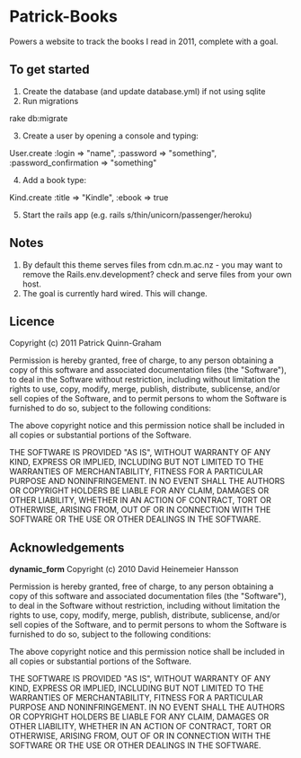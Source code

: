 Patrick-Books
=============

Powers a website to track the books I read in 2011, complete with a goal.

To get started
--------------

1. Create the database (and update database.yml) if not using sqlite
2. Run migrations

  rake db:migrate

3. Create a user by opening a console and typing:

  User.create :login => "name", :password => "something", :password_confirmation => "something"

4. Add a book type:

  Kind.create :title => "Kindle", :ebook => true

5. Start the rails app (e.g. rails s/thin/unicorn/passenger/heroku)

Notes
-----

1. By default this theme serves files from cdn.m.ac.nz - you may want to remove the Rails.env.development? check and serve files from your own host.
2. The goal is currently hard wired. This will change.


Licence
-------

Copyright (c) 2011 Patrick Quinn-Graham

Permission is hereby granted, free of charge, to any person obtaining
a copy of this software and associated documentation files (the
"Software"), to deal in the Software without restriction, including
without limitation the rights to use, copy, modify, merge, publish,
distribute, sublicense, and/or sell copies of the Software, and to
permit persons to whom the Software is furnished to do so, subject to
the following conditions:

The above copyright notice and this permission notice shall be
included in all copies or substantial portions of the Software.

THE SOFTWARE IS PROVIDED "AS IS", WITHOUT WARRANTY OF ANY KIND,
EXPRESS OR IMPLIED, INCLUDING BUT NOT LIMITED TO THE WARRANTIES OF
MERCHANTABILITY, FITNESS FOR A PARTICULAR PURPOSE AND
NONINFRINGEMENT. IN NO EVENT SHALL THE AUTHORS OR COPYRIGHT HOLDERS BE
LIABLE FOR ANY CLAIM, DAMAGES OR OTHER LIABILITY, WHETHER IN AN ACTION
OF CONTRACT, TORT OR OTHERWISE, ARISING FROM, OUT OF OR IN CONNECTION
WITH THE SOFTWARE OR THE USE OR OTHER DEALINGS IN THE SOFTWARE.

Acknowledgements
----------------

**dynamic_form**
Copyright (c) 2010 David Heinemeier Hansson

Permission is hereby granted, free of charge, to any person obtaining
a copy of this software and associated documentation files (the
"Software"), to deal in the Software without restriction, including
without limitation the rights to use, copy, modify, merge, publish,
distribute, sublicense, and/or sell copies of the Software, and to
permit persons to whom the Software is furnished to do so, subject to
the following conditions:

The above copyright notice and this permission notice shall be
included in all copies or substantial portions of the Software.

THE SOFTWARE IS PROVIDED "AS IS", WITHOUT WARRANTY OF ANY KIND,
EXPRESS OR IMPLIED, INCLUDING BUT NOT LIMITED TO THE WARRANTIES OF
MERCHANTABILITY, FITNESS FOR A PARTICULAR PURPOSE AND
NONINFRINGEMENT. IN NO EVENT SHALL THE AUTHORS OR COPYRIGHT HOLDERS BE
LIABLE FOR ANY CLAIM, DAMAGES OR OTHER LIABILITY, WHETHER IN AN ACTION
OF CONTRACT, TORT OR OTHERWISE, ARISING FROM, OUT OF OR IN CONNECTION
WITH THE SOFTWARE OR THE USE OR OTHER DEALINGS IN THE SOFTWARE.

